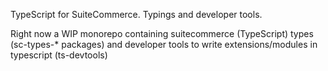TypeScript for SuiteCommerce. Typings and developer tools.

Right now a WIP monorepo containing suitecommerce (TypeScript) types (sc-types-* packages) and developer tools to write extensions/modules in typescript (ts-devtools)

